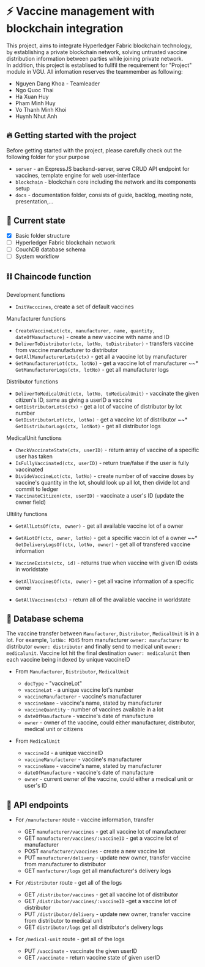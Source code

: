 # :zap: Vaccine management with blockchain integration 
This project, aims to integrate Hyperledger Fabric blockchain technology, by establishing a private blockchain network, solving untrusted vaccine distribution information between parties while joining private network.\
In addition, this project is establised to fullfil the requirement for "Project" module in VGU. All infomation reserves the teammember as following:
* Nguyen Dang Khoa - Teamleader
* Ngo Quoc Thai
* Ha Xuan Huy
* Pham Minh Huy
* Vo Thanh Minh Khoi
* Huynh Nhut Anh

## :fire: Getting started with the project
Before getting started with the project, please carefully check out the following folder for your purpose
* ```server``` - an ExpressJS backend-server, serve CRUD API endpoint for vaccines, template engine for web user-interface
* ```blockchain``` - blockchain core including the network and its components setup
* ```docs``` - documentation folder, consists of guide, backlog, meeting note, presentation,...

## :dizzy: Current state
- [x] Basic folder structure
- [ ] Hyperledger Fabric blockchain network
- [ ] CouchDB database schema
- [ ] System workflow

## ⛓️ Chaincode function

Development functions
* ```InitVacccines```, create a set of default vaccines

Manufacturer functions
* ```CreateVaccineLot(ctx, manufacturer, name, quantity, dateOfManufacture)``` - create a new vaccine with name and ID
* ```DeliverToDistributor(ctx, lotNo, toDistributor)``` - transfers vaccine from vaccine manufacturer to distributor
* ```GetAllManufacturerLots(ctx)``` - get all a vaccine lot by manufacturer
* ```GetManufacturerLot(ctx, lotNo)``` - get a vaccine lot of manufacturer
~~* ```GetManufacturerLogs(ctx, lotNo)``` - get all manufacturer logs 

Distributor functions
* ```DeliverToMedicalUnit(ctx, lotNo, toMedicalUnit)``` - vaccinate the given citizen's ID, same as giving a userID a vaccine
* ```GetDistributorLots(ctx)``` - get a lot of vaccine of distributor by lot number
* ```GetDistributorLot(ctx, lotNo)``` - get a vaccine lot of distributor
~~* ```GetDistributorLogs(ctx, lotNot)``` - get all distributor logs

MedicalUnit functions
* ```CheckVaccinateState(ctx, userID)``` - return array of vaccine of a specific user has taken
* ```IsFullyVaccinated(ctx, userID)``` - return true/false if the user is fully vaccinated
* ```DivideVaccineLot(ctx, lotNo)``` - create number of of vaccine doses by vaccine's quantity in the lot, should look up all lot, then divide lot and commit to ledger
* ```VaccinateCitizen(ctx, userID)``` - vaccinate a user's ID (update the owner field)

Ultility functions
* ```GetAllLotsOf(ctx, owner)``` - get all available vaccine lot of a owner
* ```GetALotOf(ctx, owner, lotNo)``` - get a specific vaccin lot of a owner
~~* ```GetDeliveryLogsOf(ctx, lotNo, owner)``` - get all of transfered vaccine information 

* ```VaccineExists(ctx, id)``` - returns true when vaccine with given ID exists in worldstate
* ```GetAllVaccinesOf(ctx, owner)``` - get all vacine information of a specific owner
* ```GetAllVaccines(ctx)``` - return all of the available vaccine in worldstate

## 📖 Database schema
The vaccine transfer between ```Manufacturer```, ```Distributor```, ```MedicalUnit``` is in a lot. 
For example, ```lotNo: M345``` from manufacturer ```owner: manufacturer``` to distributor ```owner: distributor``` and finally send to medical unit ```owner: medicalunit```.
Vaccine lot hit the final destination ```owner: medicalunit``` then each vaccine being indexed by unique vaccineID
* From ```Manufacturer```, ```Distributor```, ```MedicalUnit``` 

  * ```docType``` - "vaccineLot"
  * ```vaccineLot``` - a unique vaccine lot's number
  * ```vaccineManufacturer``` - vaccine's manufacturer
  * ```vaccineName``` - vaccine's name, stated by manufacturer
  * ```vaccineQuantity``` - number of vaccines available in a lot
  * ```dateOfManufacture``` - vaccine's date of manufacture 
  * ```owner``` - owner of the vaccine, could either manufacturer, distributor, medical unit or citizens

* From ```MedicalUnit```

  * ```vaccineId``` - a unique vaccineID
  * ```vaccineManufacturer``` - vaccine's manufacturer
  * ```vaccineName``` - vaccine's name, stated by manufacturer
  * ```dateOfManufacture``` - vaccine's date of manufacture 
  * ```owner``` - current owner of the vaccine, could either a medical unit or user's ID


## 📖 API endpoints

* For ```/manufacturer``` route - vaccine information, transfer
  * GET ```manufacturer/vaccines``` - get all vaccine lot of manufacturer
  * GET ```manufacturer/vaccines/:vaccineID``` - get a vaccine lot of manufacturer
  * POST ```manufacturer/vaccines``` - create a new vaccine lot
  * PUT ```manufacturer/delivery``` - update new owner, transfer vaccine from manufacturer to distributor
  * GET ```manfacturer/logs``` get all manufacturer's delivery logs

* For ```/distributor``` route - get all of the logs
  * GET ```/distributor/vaccines``` - get all vaccine lot of distributor
  * GET ```/distributor/vaccines/:vaccineID``` -get a vaccine lot of distributor
  * PUT ```/distributor/delivery``` - update new owner, transfer vaccine from distributor to medical unit
  * GET ```distributor/logs``` get all distributor's delivery logs

* For ```/medical-unit``` route - get all of the logs
  * PUT ```/vaccinate``` - vaccinate the given userID
  * GET ```/vaccinate``` - return vaccine state of given userID
